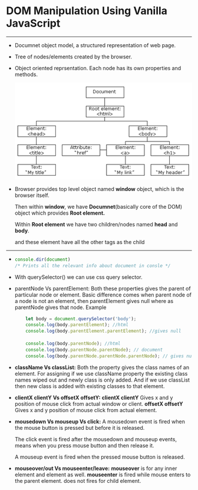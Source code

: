 # DOM Manipulation Using Vanilla JavaScript
--------------------------------------------

* Documnet object model, a structured representation of web page.
* Tree of nodes/elements created by the browser.
* Object oriented reprsentation. Each node has its own properties and methods.

   ![dom_image](images/dom.png)

* Browser provides top level object named **window** object, which is the browser itself.

   Then within **window**, we have **Documnet**(basically core of the DOM) object which provides **Root element.**

   Within **Root element** we have two children/nodes named **head** and **body**.

   and these element have all the other tags as the child 
--------------------------------------------------------------------

* ```javascript
  console.dir(document) 
  /* Prints all the relevant info about document in consle */
  ```
* With querySelector() we can use css query selector.
* parentNode Vs parentElement:
  Both these properties gives the parent of particular node or element. 
  Basic difference comes when parent node of a node is not an element, then parentElement gives null where as parentNode gives that node.
  Example
  ```javascript
      let body = document.querySelector('body');
      console.log(body.parentElement); //html
      console.log(body.parentElement.parentElement); //gives null

      console.log(body.parentNode); //html
      console.log(body.parentNode.parentNode); // document
      console.log(body.parentNode.parentNode.parentNode); // gives null
  ```
* **className Vs classList:**
  Both the property gives the class names of an element.
  For assigning if we use className property the existing class names wiped out and newly class is only added.
  And if we use classList then new class is added with existing classes to that element.

* **clientX clientY Vs offsetX offsetY:**
  **clientX clientY** Gives x and y position of mouse click from actual window or client.
  **offsetX offsetY** Gives x and y position of mouse click from actual element.

* **mousedown Vs mouseup Vs click:**
  A mousedown event is fired when the mouse button is pressed but before it is released.

  The click event is fired after the mousedown and mouseup events, means when you press mouse button and then release it.

  A mouseup event is fired when the pressed mouse button is released.

* **mouseover/out Vs mouseenter/leave:**
  **mouseover** is for any inner element and element as well.
  **mouseenter** is fired while mouse enters to the parent element. does not fires for child element.